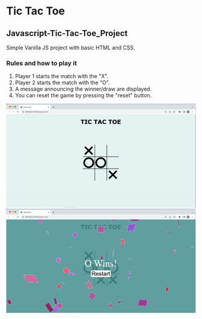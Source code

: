 # **Tic Tac Toe**

## **Javascript-Tic-Tac-Toe_Project**

Simple Vanilla JS project with basic HTML and CSS.

### Rules and how to play it

1. Player 1 starts the match with the "X".
2. Player 2 starts the match with the "O".
3. A message announcing the winner/draw are displayed.
4. You can reset the game by pressing the "reset" button.

<img src="https://github.com/Archita22ind/Javascript-Tic-Tac-Toe_Project/blob/main/ticTacToeScreen.png" >

<img src="https://github.com/Archita22ind/Javascript-Tic-Tac-Toe_Project/blob/main/ticTacTowScreen2.png" >
